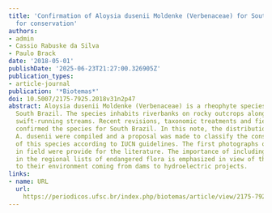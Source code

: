 ```yaml
---
title: 'Confirmation of Aloysia dusenii Moldenke (Verbenaceae) for South Brazil: implications
  for conservation'
authors:
- admin
- Cassio Rabuske da Silva
- Paulo Brack
date: '2018-05-01'
publishDate: '2025-06-23T21:27:00.326905Z'
publication_types:
- article-journal
publication: '*Biotemas*'
doi: 10.5007/2175-7925.2018v31n2p47
abstract: Aloysia dusenii Moldenke (Verbenaceae) is a rheophyte species endemic to
  South Brazil. The species inhabits riverbanks on rocky outcrops along rivers with
  swift-running streams. Recent revisions, taxonomic treatments and field work have
  confirmed the species for South Brazil. In this note, the distribution records of
  A. dusenii were compiled and a proposal was made to classify the conservation status
  of this species according to IUCN guidelines. The first photographs of A. dusenii
  in field were provide for the literature. The importance of including this taxon
  in the regional lists of endangered flora is emphasized in view of the great threat
  to their environment coming from dams to hydroelectric projects.
links:
- name: URL
  url: 
    https://periodicos.ufsc.br/index.php/biotemas/article/view/2175-7925.2018v31n2p47
---
```

